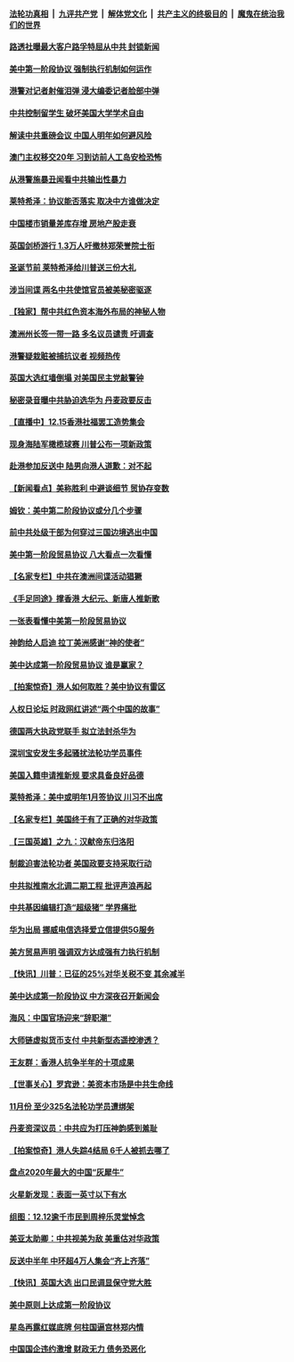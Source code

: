 ####  [法轮功真相](../../../../basic/blob/master/README.md?t=12162001) &nbsp;|&nbsp; [九评共产党](../../../../9ping.md/blob/master/README.md?t=12162001) &nbsp;|&nbsp; [解体党文化](../../../../jtdwh.md/blob/master/README.md?t=12162001)  &nbsp;|&nbsp; [共产主义的终极目的](../../../../gczydzjmd.md/blob/master/README.md?t=12162001) &nbsp;|&nbsp; [魔鬼在统治我们的世界](../../../../mgztzwmdsj.md/blob/master/README.md?t=12162001) 

#### [路透社曝最大客户路孚特屈从中共 封锁新闻](../pages/nf4514/n11725629.md?t=12162001) 

#### [美中第一阶段协议 强制执行机制如何运作](../pages/nf4514/n11724964.md?t=12162001) 

#### [港警对记者射催泪弹 浸大编委记者脸部中弹](../pages/nf4514/n11725004.md?t=12162001) 

#### [中共控制留学生 破坏美国大学学术自由](../pages/nf4514/n11675424.md?t=12162001) 

#### [解读中共重磅会议 中国人明年如何避风险](../pages/nf4514/n11724620.md?t=12162001) 

#### [澳门主权移交20年 习到访前人工岛安检恐怖](../pages/nf4514/n11724756.md?t=12162001) 

#### [从港警施暴丑闻看中共输出性暴力](../pages/nf4514/n11628775.md?t=12162001) 

#### [莱特希泽：协议能否落实 取决中方谁做决定](../pages/nf4514/n11724558.md?t=12162001) 

#### [中国楼市销量差库存增 房地产股走衰](../pages/nf4514/n11724595.md?t=12162001) 

#### [英国剑桥游行 1.3万人吁撤林郑荣誉院士衔](../pages/nf4514/n11724448.md?t=12162001) 

#### [圣诞节前 莱特希泽给川普送三份大礼](../pages/nf4514/n11724443.md?t=12162001) 

#### [涉当间谍 两名中共使馆官员被美秘密驱逐](../pages/nf4514/n11724310.md?t=12162001) 

#### [【独家】帮中共红色资本海外布局的神秘人物](../pages/nf4514/n11722684.md?t=12162001) 

#### [澳洲州长签一带一路 多名议员谴责 吁调查](../pages/nf4514/n11723736.md?t=12162001) 

#### [港警疑栽赃被捕抗议者 视频热传](../pages/nf4514/n11724211.md?t=12162001) 

#### [英国大选红墙倒塌 对美国民主党敲警钟](../pages/nf4514/n11724153.md?t=12162001) 

#### [秘密录音曝中共胁迫选华为 丹麦政要反击](../pages/nf4514/n11722274.md?t=12162001) 

#### [【直播中】12.15香港社福罢工造势集会](../pages/nf4514/n11723613.md?t=12162001) 

#### [现身海陆军橄榄球赛 川普公布一项新政策](../pages/nf4514/n11723300.md?t=12162001) 

#### [赴港参加反送中 陆男向港人道歉：对不起](../pages/nf4514/n11723068.md?t=12162001) 

#### [【新闻看点】美称胜利 中避谈细节 贸协存变数](../pages/nf4514/n11723047.md?t=12162001) 

#### [姆钦：美中第二阶段协议或分几个步骤](../pages/nf4514/n11723072.md?t=12162001) 

#### [前中共处级干部为何穿过三国边境逃出中国](../pages/nf4514/n11722727.md?t=12162001) 

#### [美中第一阶段贸易协议 八大看点一次看懂](../pages/nf4514/n11722668.md?t=12162001) 

#### [【名家专栏】中共在澳洲间谍活动猖獗](../pages/nf4514/n11721610.md?t=12162001) 

#### [《手足同途》撑香港 大纪元、新唐人推新歌](../pages/nf4514/n11722009.md?t=12162001) 

#### [一张表看懂中美第一阶段贸易协议](../pages/nf4514/n11721587.md?t=12162001) 

#### [神韵给人启迪 拉丁美洲感谢“神的使者”](../pages/nf4514/n11702465.md?t=12162001) 

#### [美中达成第一阶段贸易协议 谁是赢家？](../pages/nf4514/n11722376.md?t=12162001) 

#### [【拍案惊奇】港人如何取胜？美中协议有雷区](../pages/nf4514/n11722295.md?t=12162001) 

#### [人权日论坛 时政网红讲述“两个中国的故事”](../pages/nf4514/n11722340.md?t=12162001) 

#### [德国两大执政党联手 拟立法封杀华为](../pages/nf4514/n11721781.md?t=12162001) 

#### [深圳宝安发生多起骚扰法轮功学员事件](../pages/nf4514/n11721891.md?t=12162001) 

#### [美国入籍申请推新规 要求具备良好品德](../pages/nf4514/n11721995.md?t=12162001) 

#### [莱特希泽：美中或明年1月签协议 川习不出席](../pages/nf4514/n11721940.md?t=12162001) 

#### [【名家专栏】美国终于有了正确的对华政策](../pages/nf4514/n11721901.md?t=12162001) 

#### [【三国英雄】之九：汉献帝东归洛阳](../pages/nf4514/n11707277.md?t=12162001) 

#### [制裁迫害法轮功者 美国政要支持采取行动](../pages/nf4514/n11718013.md?t=12162001) 

#### [中共拟推南水北调二期工程 批评声浪再起](../pages/nf4514/n11721506.md?t=12162001) 

#### [中共基因编辑打造“超级猪” 学界痛批](../pages/nf4514/n11721510.md?t=12162001) 

#### [华为出局 挪威电信选择爱立信提供5G服务](../pages/nf4514/n11721541.md?t=12162001) 

#### [美方贸易声明 强调双方达成强有力执行机制](../pages/nf4514/n11721362.md?t=12162001) 

#### [【快讯】川普：已征的25%对华关税不变 其余减半](../pages/nf4514/n11721469.md?t=12162001) 

#### [美中达成第一阶段协议 中方深夜召开新闻会](../pages/nf4514/n11721312.md?t=12162001) 

#### [海风：中国官场迎来“辞职潮”](../pages/nf4514/n11720459.md?t=12162001) 

#### [大师链虚拟货币支付 中共新型态遥控渗透？](../pages/nf4514/n11713252.md?t=12162001) 

#### [王友群：香港人抗争半年的十项成果](../pages/nf4514/n11720107.md?t=12162001) 

#### [【世事关心】罗宾逊：美资本市场是中共生命线](../pages/nf4514/n11719537.md?t=12162001) 

#### [11月份 至少325名法轮功学员遭绑架](../pages/nf4514/n11718180.md?t=12162001) 

#### [丹麦资深议员：中共应为打压神韵感到羞耻](../pages/nf4514/n11719866.md?t=12162001) 

#### [【拍案惊奇】港人失踪4结局 6千人被抓去哪了](../pages/nf4514/n11719596.md?t=12162001) 

#### [盘点2020年最大的中国“灰犀牛”](../pages/nf4514/n11714551.md?t=12162001) 

#### [火星新发现：表面一英寸以下有水](../pages/nf4514/n11718682.md?t=12162001) 

#### [组图：12.12逾千市民到周梓乐灵堂悼念](../pages/nf4514/n11719899.md?t=12162001) 

#### [美亚太助卿：中共视美为敌 美重估对华政策](../pages/nf4514/n11719476.md?t=12162001) 

#### [反送中半年 中环超4万人集会“齐上齐落”](../pages/nf4514/n11719438.md?t=12162001) 

#### [【快讯】英国大选 出口民调显保守党大胜](../pages/nf4514/n11718922.md?t=12162001) 

#### [美中原则上达成第一阶段协议](../pages/nf4514/n11719209.md?t=12162001) 

#### [星岛再露红媒底牌 何柱国逼宫林郑内情](../pages/nf4514/n11719224.md?t=12162001) 

#### [中国国企违约激增 财政无力 债务恐恶化](../pages/nf4514/n11718889.md?t=12162001) 

